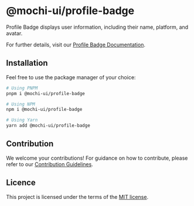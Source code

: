 # @mochi-ui/profile-badge

Profile Badge displays user information, including their name, platform, and
avatar.

For further details, visit our
[Profile Badge Documentation](https://ds.mochiui.com/?path=/docs/components-profilebadge--docs).

## Installation

Feel free to use the package manager of your choice:

```sh
# Using PNPM
pnpm i @mochi-ui/profile-badge

# Using NPM
npm i @mochi-ui/profile-badge

# Using Yarn
yarn add @mochi-ui/profile-badge
```

## Contribution

We welcome your contributions! For guidance on how to contribute, please refer
to our [Contribution Guidelines](/CONTRIBUTING.md).

## Licence

This project is licensed under the terms of the
[MIT license](https://choosealicense.com/licenses/mit/).

